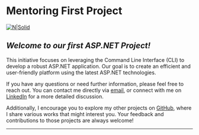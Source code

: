 # Mentoring First Project
[![N|Solid](https://wakeupandcode.com/wp-content/uploads/2019/03/C.NET_-1024x384-1.png)](https://wakeupandcode.com/csharp-resources/)
## _Welcome to our first ASP.NET Project!_
This initiative focuses on leveraging the Command Line Interface (CLI) to develop a robust ASP.NET application. Our goal is to create an efficient and user-friendly platform using the latest ASP.NET technologies.

If you have any questions or need further information, please feel free to reach out. You can contact me directly via [email](Alireza_Askari_Kochi@outlook.com), or connect with me on [LinkedIn](https://www.linkedin.com/in/alireza-askari-kochi-2274475a/) for a more detailed discussion.

Additionally, I encourage you to explore my other projects on [GitHub](https://github.com/AlirezaAskariKochi), where I share various works that might interest you. Your feedback and contributions to those projects are always welcome!

---